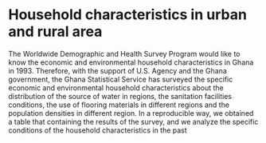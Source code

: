 # Household characteristics in urban and rural area

The Worldwide Demographic and Health Survey Program would like to know the economic and environmental household characteristics in Ghana in 1993. Therefore, with the support of U.S. Agency and the Ghana government, the Ghana Statistical Service has surveyed the specific economic and environmental household characteristics about the distribution of the source of water in regions, the sanitation facilities conditions, the use of flooring materials in different regions and the population densities in different region. In a reproducible way, we obtained a table that containing the results of the survey, and we analyze the specific conditions of the household characteristics in the past